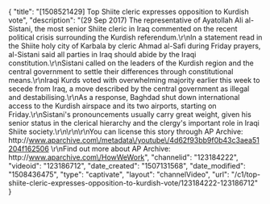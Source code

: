 {
    "title": "[1508521429] Top Shiite cleric expresses opposition to Kurdish vote",
    "description": "(29 Sep 2017) The representative of Ayatollah Ali al-Sistani, the most senior Shiite cleric in Iraq commented on the recent political crisis surrounding the Kurdish referendum.\r\nIn a statement read in the Shiite holy city of Karbala by cleric Ahmad al-Safi during Friday prayers, al-Sistani said all parties in Iraq should abide by the Iraqi constitution.\r\nSistani called on the leaders of the Kurdish region and the central government to settle their differences through constitutional means.\r\nIraqi Kurds voted with overwhelming majority earlier this week to secede from Iraq, a move described by the central government as illegal and destabilising.\r\nAs a response, Baghdad shut down international access to the Kurdish airspace and its two airports, starting on Friday.\r\nSistani's pronouncements usually carry great weight, given his senior status in the clerical hierarchy and the clergy's important role in Iraqi Shiite society.\r\n\r\n\r\nYou can license this story through AP Archive: http:\/\/www.aparchive.com\/metadata\/youtube\/4d62f93bb9f0b43c3aea51204f162506 \r\nFind out more about AP Archive: http:\/\/www.aparchive.com\/HowWeWork",
    "channelid": "123184222",
    "videoid": "123186712",
    "date_created": "1507131568",
    "date_modified": "1508436475",
    "type": "captivate",
    "layout": "channelVideo",
    "url": "\/c1\/top-shiite-cleric-expresses-opposition-to-kurdish-vote\/123184222-123186712"
}